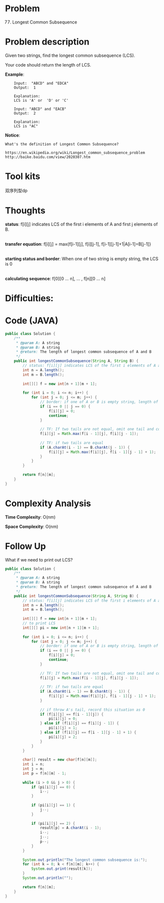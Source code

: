 # Problem
77. Longest Common Subsequence

# Problem description
Given two strings, find the longest common subsequence (LCS).

Your code should return the length of LCS.



**Example**:
```
	Input:  "ABCD" and "EDCA"
	Output:  1
	
	Explanation:
	LCS is 'A' or  'D' or 'C'
```

```
	Input: "ABCD" and "EACB"
	Output:  2
	
	Explanation: 
	LCS is "AC"
```

**Notice**:
```
What's the definition of Longest Common Subsequence?

https://en.wikipedia.org/wiki/Longest_common_subsequence_problem
http://baike.baidu.com/view/2020307.htm
```
# Tool kits
双序列型dp

# Thoughts
**status**: f[i][j] indicates LCS of the first i elements of A and first j elements of B. <br/><br/> 

**transfer equation**:  f[i][j] = max{f[i-1][j], f[i][j-1], f[i-1][j-1]+1|A[i-1]=B[j-1]} <br/><br/>

**starting status and border**: When one of two string is empty string, the LCS is 0 <br/><br/>

**calculating sequence**: f[0][0 ... n], ... , f[n][0 ... n]


# Difficulties:


# Code (JAVA)
```java
public class Solution {
    /**
     * @param A: A string
     * @param B: A string
     * @return: The length of longest common subsequence of A and B
     */
    public int longestCommonSubsequence(String A, String B) {
        // status: f[i][j] indicates LCS of the first i elements of A and first j elements of B.
        int n = A.length();
        int m = B.length();
        
        int[][] f = new int[n + 1][m + 1];
        
        for (int i = 0; i <= n; i++) {
            for (int j = 0; j <= m; j++) {
                // border: if one of A or B is empty string, length of LCS will be 0
                if (i == 0 || j == 0) {
                    f[i][j] = 0;
                    continue;
                }
                
                // TF: If two tails are not equal, omit one tail and compare the remaining parts
                f[i][j] = Math.max(f[i - 1][j], f[i][j - 1]);
                
                // TF: if two tails are equal
                if (A.charAt(i - 1) == B.charAt(j - 1)) {
                    f[i][j] = Math.max(f[i][j], f[i - 1][j - 1] + 1);
                }
            }
        }
        
        return f[n][m];
    }
}
```

# Complexity Analysis
**Time Complexity**: O(nm)

**Space Complexity**: O(nm)

# Follow Up
What if we need to print out LCS?
```java
public class Solution {
    /**
     * @param A: A string
     * @param B: A string
     * @return: The length of longest common subsequence of A and B
     */
    public int longestCommonSubsequence(String A, String B) {
        // status: f[i][j] indicates LCS of the first i elements of A and first j elements of B.
        int n = A.length();
        int m = B.length();
        
        int[][] f = new int[n + 1][m + 1];
        // to print LCS
        int[][] pi = new int[n + 1][m + 1];
        
        for (int i = 0; i <= n; i++) {
            for (int j = 0; j <= m; j++) {
                // border: if one of A or B is empty string, length of LCS will be 0
                if (i == 0 || j == 0) {
                    f[i][j] = 0;
                    continue;
                }
                
                // TF: If two tails are not equal, omit one tail and compare the remaining parts
                f[i][j] = Math.max(f[i - 1][j], f[i][j - 1]);
                
                // TF: if two tails are equal
                if (A.charAt(i - 1) == B.charAt(j - 1)) {
                    f[i][j] = Math.max(f[i][j], f[i - 1][j - 1] + 1);
                }
                
                // if throw A's tail, record this situation as 0
                if (f[i][j] == f[i - 1][j]) {
                    pi[i][j] = 0;
                } else if (f[i][j] == f[i][j - 1]) {
                    pi[i][j] = 1;
                } else if (f[i][j] == f[i - 1][j - 1] + 1) {
                    pi[i][j] = 2;
                }
            }
        }
        
        char[] result = new char[f[n][m]];
        int i = n;
        int j = m;
        int p = f[n][m] - 1;
        
        while (i > 0 && j > 0) {
            if (pi[i][j] == 0) {
                i--;
            }
            
            if (pi[i][j] == 1) {
                j--;
            }
            
            if (pi[i][j] == 2) {
                result[p] = A.charAt(i - 1);
                i--;
                j--;
                p--;
            }
        }
        
        System.out.println("The longest common subsequence is:");
        for (int k = 0; k < f[n][m]; k++) {
            System.out.print(result[k]);
        }
        System.out.println("");
        
        return f[n][m];
    }
}
```
